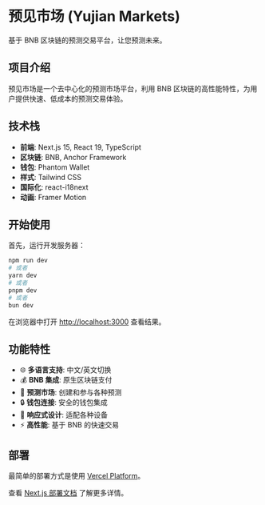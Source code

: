 # 预见市场 (Yujian Markets)

基于 BNB 区块链的预测交易平台，让您预测未来。

## 项目介绍

预见市场是一个去中心化的预测市场平台，利用 BNB 区块链的高性能特性，为用户提供快速、低成本的预测交易体验。

## 技术栈

- **前端**: Next.js 15, React 19, TypeScript
- **区块链**: BNB, Anchor Framework
- **钱包**: Phantom Wallet
- **样式**: Tailwind CSS
- **国际化**: react-i18next
- **动画**: Framer Motion

## 开始使用

首先，运行开发服务器：

```bash
npm run dev
# 或者
yarn dev
# 或者
pnpm dev
# 或者
bun dev
```

在浏览器中打开 [http://localhost:3000](http://localhost:3000) 查看结果。

## 功能特性

- 🌐 **多语言支持**: 中文/英文切换
- 💰 **BNB 集成**: 原生区块链支付
- 🎯 **预测市场**: 创建和参与各种预测
- 🔒 **钱包连接**: 安全的钱包集成
- 📱 **响应式设计**: 适配各种设备
- ⚡ **高性能**: 基于 BNB 的快速交易

## 部署

最简单的部署方式是使用 [Vercel Platform](https://vercel.com/new?utm_medium=default-template&filter=next.js&utm_source=create-next-app&utm_campaign=create-next-app-readme)。

查看 [Next.js 部署文档](https://nextjs.org/docs/app/building-your-application/deploying) 了解更多详情。

